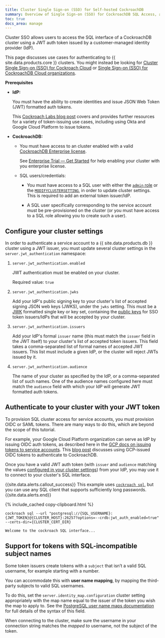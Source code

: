 ```yaml
---
title: Cluster Single Sign-on (SSO) for Self-hosted CockroachDB
summary: Overview of Single Sign-on (SSO) for CockroachDB SQL Access, and review of workflows for authenticating human and bot users, and for configuring the feature.
toc: true
docs_area: manage
---
```


Cluster SSO allows users to access the SQL interface of a CockroachDB cluster using a JWT auth token issued by a customer-managed identity provider (IdP).

This page discusses use cases for authenticating to {{ site.data.products.core }} clusters. You might instead be looking for [Cluster Single Sign-on (SSO) for Cockroach Cloud](../cockroachcloud/cloud-sso-sql.html) or [Single Sign-on (SSO) for CockroachDB Cloud organizations](../cockroachcloud/cloud-org-sso.html).

**Prerequisites**

- **IdP:**

	You must have the ability to create identities and issue JSON Web Token (JWT) formatted auth tokens.

	This [Cockroach Labs blog post](https://www.cockroachlabs.com/blog/) covers and provides further resources for a variety of token-issuing use cases, including using Okta and Google Cloud Platform to issue tokens.

- **CockroachDB:**

	- You must have access to an cluster enabled with a valid [CockroachDB Enterprise license](enterprise-licensing.html).

		See [Enterprise Trial –– Get Started](get-started-with-enterprise-trial.html) for help enabling your cluster with you enterprise license.

	- SQL users/credentials:

		- You must have access to a SQL user with either the [`admin` role](security-reference/authorization.html#admin-role) or the [`MODIFYCLUSTERSETTING`](security-reference/authorization.html#supported-privileges), in order to update cluster settings. This is required to add an external token issuer/IdP.
	
		- A SQL user specifically corresponding to the service account must be pre-provisioned on the cluster (or you must have access to a SQL role allowing you to create such a user).

## Configure your cluster settings
In order to authenticate a service account to a {{ site.data.products.db }} cluster using a JWT issuer, you must update several cluster settings in the `server.jwt_authentication` namespace:

1. `server.jwt_authentication.enabled`

	JWT authentication must be enabled on your cluster.

	Required value: `true`

1. `server.jwt_authentication.jwks`

	Add your IdP's public signing key to your cluster's list of accepted signing JSON web keys (JWKS), under the `jwks` setting. This must be a [JWK](https://www.rfc-editor.org/rfc/rfc7517) formatted single key or key set, containing the [public keys](../{{site.versions["stable"]}}/security-reference/transport-layer-security.html#key-pairs) for SSO token issuers/IdPs that will be accepted by your cluster.

1. `server.jwt_authentication.issuers`

	Add your IdP's formal `issuer` name (this must match the `issuer` field in the JWT itself) to your cluster's list of accepted token issuers. This field takes a comma-separated list of formal names of accepted JWT issuers. This list must include a given IdP, or the cluster will reject JWTs issued by it.

1. `server.jwt_authentication.audience`
	
	The name of your cluster as specified by the IdP, or a comma-separated list of such names. One of the audience names configured here must match the `audience` field with which your IdP will generate JWT formatted auth tokens.

## Authenticate to your cluster with your JWT token

To provision SQL cluster access for service accounts, you must provision OIDC or SAML tokens. There are many ways to do this, which are beyond the scope of this tutorial.

For example, your Google Cloud Platform organization can serve as IdP by issuing OIDC auth tokens, as described here in the [GCP docs on issuing tokens to service accounts](https://cloud.google.com/iam/docs/create-short-lived-credentials-direct#sa-credentials-oidc). This [blog post](https://morgans-blog.deno.dev/sso-crdb-gcp) discusses using GCP-issued OIDC tokens to authenticate to CockroachDB.

Once you have a valid JWT auth token (with `issuer` and `audience` matching the values [configured in your cluster settings](#configure-your-cluster-settings)) from your IdP, you may use it to connect to your cluster's SQL interface.

{{site.data.alerts.callout_success}}
This example uses [`cockroach sql`](cockroach-sql.html), but you can use any SQL client that supports sufficiently long passwords.
{{site.data.alerts.end}}

{% include_cached copy-clipboard.html %}
~~~shell
cockroach sql --url "postgresql://{SQL_USERNAME}:{JWT_TOKEN}@{CLUSTER_HOST}:26257?options=--crdb:jwt_auth_enabled=true" --certs-dir={CLUSTER_CERT_DIR}
~~~

~~~txt
Welcome to the cockroach SQL interface...
~~~

## Support for tokens with SQL-incompatible subject names

Some token issuers create tokens with a `subject` that isn’t a valid SQL username, for example starting with a number.

You can accommodate this with **user name mapping**, by mapping the third-party subjects to valid SQL usernames.

To do this, set the `server.identity_map.configuration` cluster setting appropriately with the map name equal to the issuer of the token you wish the map to apply to. See the [PostgreSQL  user name maps documentation](https://www.postgresql.org/docs/current/auth-username-maps.html) for full details of the syntax of this field.

When connecting to the cluster, make sure the username in your connection string matches the *mapped to* username, not the subject of the token.